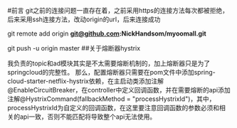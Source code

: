 #前言
git之前的连接问题一直存在着，之前采用https的连接方法每次都被拒绝，后来采用ssh连接方法，改动origin的url，后来连接成功


git remote add origin **git@github.com:NickHandsom/myoomall.git**


git push -u origin master
##关于熔断器hystrix

我负责的topic和ad模块其实是不太需要熔断机制的，加上熔断器只是为了springcloud的完整性。
那么，配置熔断器只需要在pom文件中添加spring-cloud-starter-netflix-hystrix依赖，在主启动类添加注解@EnableCircuitBreaker，在controller中定义回调函数，并在需要熔断的api添加注解@HystrixCommand(fallbackMethod = "processHystrixId")，其中，processHystrixId为自定义的回调函数，在这里要注意回调函数的参数必须和相关的api一致，否则不能匹配将导致整个api无法使用。